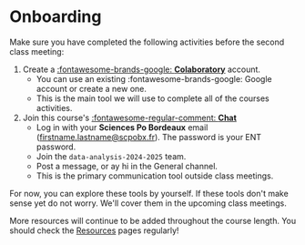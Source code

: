 # Onboarding

Make sure you have completed the following activities before the second class meeting:

1. Create a [:fontawesome-brands-google: **Colaboratory**](https://colab.research.google.com/notebooks/intro.ipynb) account.
    - You can use an existing :fontawesome-brands-google: Google account or create a new one.
    - This is the main tool we will use to complete all of the courses activities.
2. Join this course's [:fontawesome-regular-comment: **Chat**](https://teams.microsoft.com/l/channel/19%3Avu56gi47cWMRcApqmqVDMcIfFqH2ii-xZfqAngUNH7w1%40thread.tacv2/General?groupId=5a6b90cb-a892-49a9-ad95-ad20235b7673&tenantId=d9315e4a-c1e0-43e9-b21d-2e94e2cafc7f) 
    - Log in with your **Sciences Po Bordeaux** email (firstname.lastname@scpobx.fr). The password is your ENT password.
    - Join the `data-analysis-2024-2025` team.
    - Post a message, or ay hi in the General channel.
    - This is the primary communication tool outside class meetings.

For now, you can explore these tools by yourself. If these tools don't make sense yet do not worry. We'll cover them in the upcoming class meetings.

More resources will continue to be added throughout the course length. You should check the [Resources](#resources) pages regularly!

